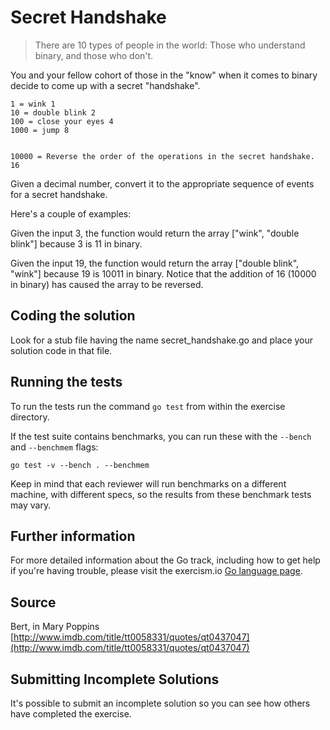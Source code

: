 # Secret Handshake

> There are 10 types of people in the world: Those who understand
> binary, and those who don't.

You and your fellow cohort of those in the "know" when it comes to
binary decide to come up with a secret "handshake".

```text
1 = wink 1
10 = double blink 2
100 = close your eyes 4
1000 = jump 8


10000 = Reverse the order of the operations in the secret handshake. 16
```

Given a decimal number, convert it to the appropriate sequence of events for a secret handshake.

Here's a couple of examples:

Given the input 3, the function would return the array
["wink", "double blink"] because 3 is 11 in binary.

Given the input 19, the function would return the array
["double blink", "wink"] because 19 is 10011 in binary.
Notice that the addition of 16 (10000 in binary)
has caused the array to be reversed.

## Coding the solution

Look for a stub file having the name secret_handshake.go
and place your solution code in that file.

## Running the tests

To run the tests run the command `go test` from within the exercise directory.

If the test suite contains benchmarks, you can run these with the `--bench` and `--benchmem`
flags:

    go test -v --bench . --benchmem

Keep in mind that each reviewer will run benchmarks on a different machine, with
different specs, so the results from these benchmark tests may vary.

## Further information

For more detailed information about the Go track, including how to get help if
you're having trouble, please visit the exercism.io [Go language page](http://exercism.io/languages/go/resources).

## Source

Bert, in Mary Poppins [http://www.imdb.com/title/tt0058331/quotes/qt0437047](http://www.imdb.com/title/tt0058331/quotes/qt0437047)

## Submitting Incomplete Solutions
It's possible to submit an incomplete solution so you can see how others have completed the exercise.
